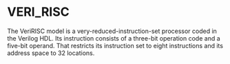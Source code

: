 # VERI_RISC
The VeriRISC model is a very-reduced-instruction-set processor coded in the Verilog HDL. Its instruction consists of a three-bit operation code and a five-bit operand. That restricts its instruction set to eight instructions and its address space to 32 locations.
